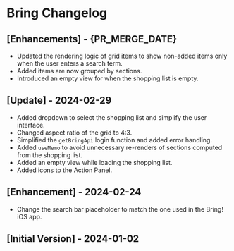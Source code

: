 # Bring Changelog

## [Enhancements] - {PR_MERGE_DATE}

- Updated the rendering logic of grid items to show non-added items only when the user enters a search term.
- Added items are now grouped by sections.
- Introduced an empty view for when the shopping list is empty.

## [Update] - 2024-02-29

- Added dropdown to select the shopping list and simplify the user interface.
- Changed aspect ratio of the grid to 4:3.
- Simplified the `getBringApi` login function and added error handling.
- Added `useMemo` to avoid unnecessary re-renders of sections computed from the shopping list.
- Added an empty view while loading the shopping list.
- Added icons to the Action Panel.

## [Enhancement] - 2024-02-24

- Change the search bar placeholder to match the one used in the Bring! iOS app.

## [Initial Version] - 2024-01-02
